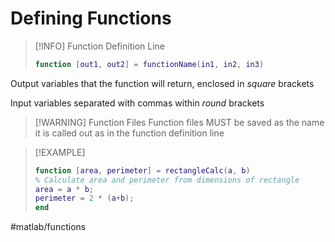 # Defining Functions
> [!INFO] Function Definition Line
> ```matlab
> function [out1, out2] = functionName(in1, in2, in3)
> ```

Output variables that the function will return, enclosed in *square* brackets

Input variables separated with commas within *round* brackets

> [!WARNING] Function Files
> Function files MUST be saved as the name it is called out as in the function definition line

> [!EXAMPLE]
> ```matlab
> function [area, perimeter] = rectangleCalc(a, b)
> % Calculate area and perimeter from dimensions of rectangle
> area = a * b;
> perimeter = 2 * (a+b);
> end
> ```


#matlab/functions